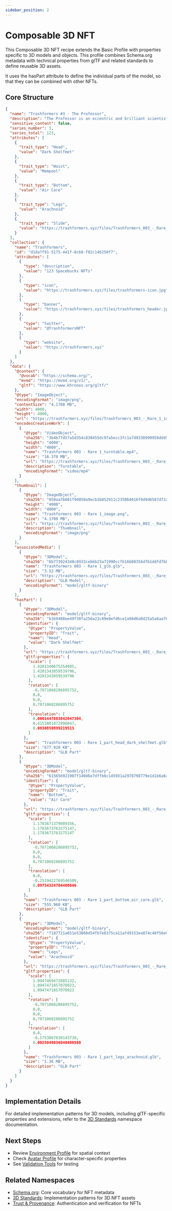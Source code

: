 ```yaml
---
sidebar_position: 2
---
```


# Composable 3D NFT

This Composable 3D NFT recipe extends the Basic Profile with properties specific to 3D models and objects. This profile combines
Schema.org metadata with technical properties from glTF and related standards to define reusable 3D assets.

It uses the hasPart attribute to define the individual parts of the model, so that they can be combined with other NFTs.

## Core Structure

```json
{
  "name": "Trashformers #3 - The Professor",
  "description": "The Professor is an eccentric and brilliant scientist with spider-like metallic legs and a body made from a smuggled ipe wood shelf, obsessed with the properties of garbage and pioneering the field of \"Quantum Garbology,\" which makes him a valuable, though absent-minded, ally to the Trashformers.",
  "sensitive_content": false,
  "series_number": 3,
  "series_total": 123,
  "attributes": [
    {
      "trait_type": "Head",
      "value": "Dark Shelfmet"
    },
    {
      "trait_type": "Waist",
      "value": "Mempool"
    },
    {
      "trait_type": "Bottom",
      "value": "Air Care"
    },
    {
      "trait_type": "Legs",
      "value": "Arachnoid"
    },
    {
      "trait_type": "Slide",
      "value": "https://trashformers.xyz/files/Trashformers_003_-_Rare_1_slide.png"
    }
  ],
  "collection": {
    "name": "Trashformers",
    "id": "d1da7f91-5175-441f-8c68-f02c146250f7",
    "attributes": [
      {
        "type": "description",
        "value": "123 Spacebucks NFTs"
      },
      {
        "type": "icon",
        "value": "https://trashformers.xyz/files/trashformers-icon.jpg"
      },
      {
        "type": "banner",
        "value": "https://trashformers.xyz/files/trashformers_header.jpg"
      },
      {
        "type": "twitter",
        "value": "@TrashformersNFT"
      },
      {
        "type": "website",
        "value": "https://trashformers.xyz"
      }
    ]
  },
  "data": {
    "@context": {
      "@vocab": "https://schema.org/",
      "mvmd": "https://mvmd.org/v1/",
      "gltf": "https://www.khronos.org/gltf/"
    },
    "@type": "ImageObject",
    "encodingFormat": "image/png",
    "contentSize": "4.1708 MB",
    "width": 4000,
    "height": 4000,
    "url": "https://trashformers.xyz/files/Trashformers_003_-_Rare_1_image.png",
    "encodesCreativeWork": [
      {
        "@type": "VideoObject",
        "sha256": "3b4b77d57a5d354c830455dc97a5ecc3fc1a7d9338999958ddd95f5d96fdec23",
        "height": "4000",
        "width": "4000",
        "name": "Trashformers 003 - Rare 1_turntable.mp4",
        "size": "16.378 MB",
        "url": "https://trashformers.xyz/files/Trashformers_003_-_Rare_1_turntable.mp4",
        "description": "Turntable",
        "encodingFormat": "video/mp4"
      }
    ],
    "thumbnail": [
      {
        "@type": "ImageObject",
        "sha256": "050aa7b601f9d050a9ecb1b852911c235064916f0d9d6587d72a3983a2a92564",
        "height": "4000",
        "width": "4000",
        "name": "Trashformers 003 - Rare 1_image.png",
        "size": "4.1708 MB",
        "url": "https://trashformers.xyz/files/Trashformers_003_-_Rare_1_image.png",
        "description": "Thumbnail",
        "encodingFormat": "image/png"
      }
    ],
    "associatedMedia": [
      {
        "@type": "3DModel",
        "sha256": "6b773924348c8933cebbb23a71990ccfb16b00356dfb1ddfd7bbf28ac33e9e04",
        "name": "Trashformers 003 - Rare 1_glb.glb",
        "size": "3.52 MB",
        "url": "https://trashformers.xyz/files/Trashformers_003_-_Rare_1_glb.glb",
        "description": "GLB Model",
        "encodingFormat": "model/gltf-binary"
      }
    ],
    "hasPart": [
      {
        "@type": "3DModel",
        "encodingFormat": "model/gltf-binary",
        "sha256": "b3b9488ee49f38fa256a22c89e8efd6ce1a98d6a0d25a5a6aa76695f0efe7ea9",
        "identifier": {
          "@type": "PropertyValue",
          "propertyID": "Trait",
          "name": "Head",
          "value": "Dark Shelfmet"
        },
        "url": "https://trashformers.xyz/files/Trashformers_003_-_Rare_1_part_head_dark_shelfmet.glb",
        "gltf:properties": {
          "scale": [
            1.4201340675354005,
            1.4201343059539796,
            1.4201343059539796
          ],
          "rotation": [
            -0.7071068286895752,
            0.0,
            0.0,
            0.7071068286895752
          ],
          "translation": [
            0.0001447883842047304,
            0.4153881072998047,
            0.0830850899219513
          ]
        },
        "name": "Trashformers 003 - Rare 1_part_head_dark_shelfmet.glb",
        "size": "677.920 KB",
        "description": "GLB Part"
      },
      {
        "@type": "3DModel",
        "encodingFormat": "model/gltf-binary",
        "sha256": "615656921907f14606e7dffb6c145931a2978798779e1d1b6a6a049f6168b7d2",
        "identifier": {
          "@type": "PropertyValue",
          "propertyID": "Trait",
          "name": "Bottom",
          "value": "Air Care"
        },
        "url": "https://trashformers.xyz/files/Trashformers_003_-_Rare_1_part_bottom_air_care.glb",
        "gltf:properties": {
          "scale": [
            1.1783671379089356,
            1.1783673763275147,
            1.1783673763275147
          ],
          "rotation": [
            -0.7071068286895752,
            0.0,
            0.0,
            0.7071068286895752
          ],
          "translation": [
            0.0,
            -0.2519422769546509,
            0.09754324704408646
          ]
        },
        "name": "Trashformers 003 - Rare 1_part_bottom_air_care.glb",
        "size": "555.960 KB",
        "description": "GLB Part"
      },
      {
        "@type": "3DModel",
        "encodingFormat": "model/gltf-binary",
        "sha256": "7187721a651e53860d54fb7e6375ca11af49153ea074c48f56e08c341a3eab8e",
        "identifier": {
          "@type": "PropertyValue",
          "propertyID": "Trait",
          "name": "Legs",
          "value": "Arachnoid"
        },
        "url": "https://trashformers.xyz/files/Trashformers_003_-_Rare_1_part_legs_arachnoid.glb",
        "gltf:properties": {
          "scale": [
            1.0947469472885132,
            1.0947471857070923,
            1.0947471857070923
          ],
          "rotation": [
            -0.7071068286895752,
            0.0,
            0.0,
            0.7071068286895752
          ],
          "translation": [
            0.0,
            -0.5753867030143738,
            0.0025049836840480568
          ]
        },
        "name": "Trashformers 003 - Rare 1_part_legs_arachnoid.glb",
        "size": "1.36 MB",
        "description": "GLB Part"
      }
    ]
  }
}
```

## Implementation Details

For detailed implementation patterns for 3D models, including glTF-specific properties and extensions, refer to the [3D Standards](../standards/overview.md) namespace documentation.

## Next Steps

- Review [Environment Profile](./scene.md) for spatial context
- Check [Avatar Profile](./avatar.md) for character-specific properties
- See [Validation Tools](../tools/validator.md) for testing

## Related Namespaces

- [Schema.org](../standards/schema-org.md): Core vocabulary for NFT metadata
- [3D Standards](../standards/overview.md): Implementation patterns for 3D NFT assets
- [Trust & Provenance](../standards/overview.md): Authentication and verification for NFTs
